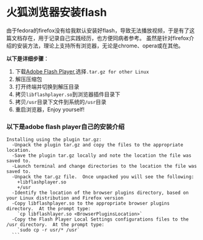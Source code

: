 # 火狐浏览器安装flash

由于fedora的firefox没有给我默认安装好flash，导致无法播放视频，于是有了这篇文档存在，用于记录自己实践经历，也方便同病者参考。
虽然是针对firefox介绍的安装方法，理论上支持所有浏览器，无论是chrome、opera或在其他。

**以下是详细步骤**：

1. 下载[Adobe Flash Player](https://get.adobe.com/flashplayer),选择`.tar.gz for other Linux`
2. 解压压缩包
3. 打开终端并切换到解压目录
4. 拷贝`libflashplayer.so`到浏览器插件目录下
5. 拷贝`/usr`目录下文件到系统的`/usr`目录
6. 重启浏览器，Enjoy yourself!

### 以下是adobe flash player自己的安装介绍
  ```
  Installing using the plugin tar.gz:
    -Unpack the plugin tar.gz and copy the files to the appropriate location.  
    -Save the plugin tar.gz locally and note the location the file was saved to.
    -Launch terminal and change directories to the location the file was saved to.
    -Unpack the tar.gz file.  Once unpacked you will see the following:
      +libflashplayer.so
      +/usr
    -Identify the location of the browser plugins directory, based on your Linux distribution and Firefox version
    -Copy libflashplayer.so to the appropriate browser plugins directory.  At the prompt type:
      `cp libflashlayer.so <BrowserPluginsLocation>`
    -Copy the Flash Player Local Settings configurations files to the /usr directory.  At the prompt type:
      `sudo cp -r usr/* /usr`
    ```
    
